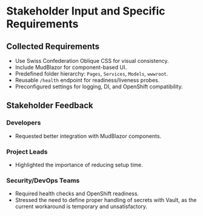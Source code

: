 # Stakeholder Input and Specific Requirements

## **Collected Requirements**
- Use Swiss Confederation Oblique CSS for visual consistency.
- Include MudBlazor for component-based UI.
- Predefined folder hierarchy: `Pages`, `Services`, `Models`, `wwwroot`.
- Reusable `/health` endpoint for readiness/liveness probes.
- Preconfigured settings for logging, DI, and OpenShift compatibility.

## **Stakeholder Feedback**
### Developers
- Requested better integration with MudBlazor components.

### Project Leads
- Highlighted the importance of reducing setup time.

### Security/DevOps Teams
- Required health checks and OpenShift readiness.
- Stressed the need to define proper handling of secrets with Vault, as the current workaround is temporary and unsatisfactory.
